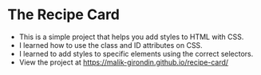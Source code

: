 # The Recipe Card

* This is a simple project that helps you add styles to HTML with CSS.
* I learned how to use the class and ID attributes on CSS.
* I learned to add styles to specific elements using the correct selectors.
* View the project at https://malik-girondin.github.io/recipe-card/